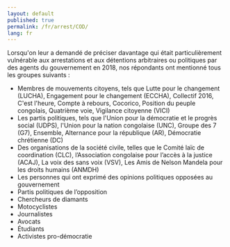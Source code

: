```yaml
---
layout: default
published: true
permalink: /fr/arrest/COD/
lang: fr
---
```


Lorsqu'on leur a demandé de préciser davantage qui était particulièrement vulnérable aux arrestations et aux détentions arbitraires ou politiques par des agents du gouvernement en 2018, nos répondants ont mentionné tous les groupes suivants :
-	Membres de mouvements citoyens, tels que Lutte pour le changement (LUCHA), Engagement pour le changement (ECCHA), Collectif 2016, C'est l'heure, Compte à rebours, Cocorico, Position du peuple congolais, Quatrième voie, Vigilance citoyenne (VICI)
-	Les partis politiques, tels que l'Union pour la démocratie et le progrès social (UDPS), l'Union pour la nation congolaise (UNC), Groupe des 7 (G7), Ensemble, Alternance pour la république (AR), Démocratie chrétienne (DC)
-	Des organisations de la société civile, telles que le Comité laïc de coordination (CLC), l’Association congolaise pour l’accès à la justice (ACAJ), La voix des sans voix (VSV), Les Amis de Nelson Mandela pour les droits humains (ANMDH)
-	Les personnes qui ont exprimé des opinions politiques opposées au gouvernement
-	Partis politiques de l’opposition
-	Chercheurs de diamants
-	Motocyclistes
-	Journalistes
-	Avocats
-	Étudiants
-	Activistes pro-démocratie

